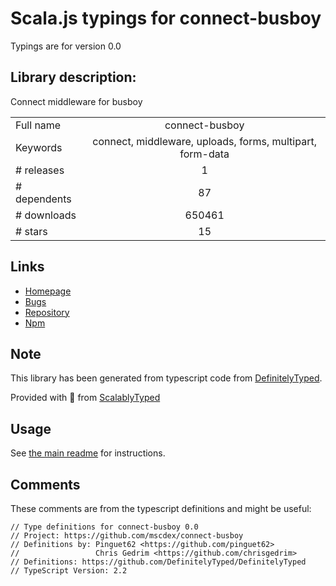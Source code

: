 
# Scala.js typings for connect-busboy

Typings are for version 0.0

## Library description:
Connect middleware for busboy

|                    |                 |
| ------------------ | :-------------: |
| Full name          | connect-busboy |
| Keywords           | connect, middleware, uploads, forms, multipart, form-data |
| # releases         | 1 |
| # dependents       | 87 |
| # downloads        | 650461 |
| # stars            | 15 |

## Links
- [Homepage](https://github.com/mscdex/connect-busboy)
- [Bugs](https://github.com/mscdex/connect-busboy/issues)
- [Repository](https://github.com/mscdex/connect-busboy)
- [Npm](https://www.npmjs.com/package/connect-busboy)
    


## Note
This library has been generated from typescript code from [DefinitelyTyped](https://definitelytyped.org).

Provided with :purple_heart: from [ScalablyTyped](https://github.com/oyvindberg/ScalablyTyped)

## Usage
See [the main readme](../../readme.md) for instructions.

## Comments

These comments are from the typescript definitions and might be useful:
```
// Type definitions for connect-busboy 0.0
// Project: https://github.com/mscdex/connect-busboy
// Definitions by: Pinguet62 <https://github.com/pinguet62>
//                 Chris Gedrim <https://github.com/chrisgedrim>
// Definitions: https://github.com/DefinitelyTyped/DefinitelyTyped
// TypeScript Version: 2.2

```

